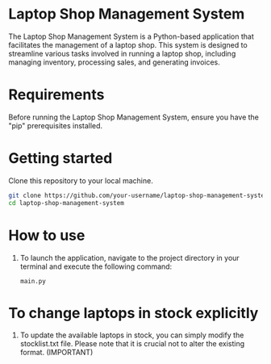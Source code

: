 # Laptop Shop Management System
The Laptop Shop Management System is a Python-based application that facilitates the management of a laptop shop. This system is designed to streamline various tasks involved in running a laptop shop, including managing inventory, processing sales, and generating invoices.
# Requirements
Before running the Laptop Shop Management System, ensure you have the "pip" prerequisites installed.
# Getting started
Clone this repository to your local machine.
   ```bash
   git clone https://github.com/your-username/laptop-shop-management-system.git
   cd laptop-shop-management-system
  ```
# How to use
1. To launch the application, navigate to the project directory in your terminal and execute the following command:
   
   ```
   main.py
   ```
# To change laptops in stock explicitly
1. To update the available laptops in stock, you can simply modify the stocklist.txt file. Please note that it is crucial not to alter the existing format. (IMPORTANT)
